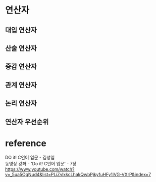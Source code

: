 # 연산자
## 대입 연산자
## 산술 연산자
## 증감 연산자
## 관계 연산자
## 논리 연산자
## 연산자 우선순위

# reference
DO it! C언어 입문 - 김성엽  
동영상 강좌 - 'Do it! C언어 입문' - 7장   
https://www.youtube.com/watch?v=_5ua5OgNud4&list=PLiZvlxkcLhakQwbPjkyfuHFy1IVG-VXrP&index=7 
